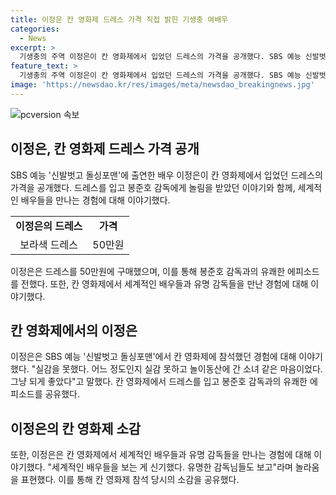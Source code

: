 ```yaml
---
title: 이정은 칸 영화제 드레스 가격 직접 밝힌 기생충 여배우
categories:
  - News
excerpt: >
  기생충의 주역 이정은이 칸 영화제에서 입었던 드레스의 가격을 공개했다. SBS 예능 신발벗고 돌싱포맨에서 이야기를 털어놨는데, 드레스는 50만원에 구매했다고. 이에 관계자들은 유쾌한 이야기 속에서 봉준호 감독의 반응과 함께 모두를 웃게 했다. 또한, 이정은은 칸 영화제에서의 경험을 소회하며, 세계적인 배우들을 만나 신기함을 토로하기도 했다.
feature_text: >
  기생충의 주역 이정은이 칸 영화제에서 입었던 드레스의 가격을 공개했다. SBS 예능 신발벗고 돌싱포맨에서 이야기를 털어놨는데, 드레스는 50만원에 구매했다고. 이에 관계자들은 유쾌한 이야기 속에서 봉준호 감독의 반응과 함께 모두를 웃게 했다. 또한, 이정은은 칸 영화제에서의 경험을 소회하며, 세계적인 배우들을 만나 신기함을 토로하기도 했다.
image: 'https://newsdao.kr/res/images/meta/newsdao_breakingnews.jpg'
---
```


<p><img src="https://newsdao.kr/res/images/meta/newsdao_breakingnews.jpg" alt="pcversion 속보" /></p>

<h2 data-ke-size="size26">이정은, 칸 영화제 드레스 가격 공개</h2>

<p data-ke-size="size16">SBS 예능 '신발벗고 돌싱포맨'에 출연한 배우 이정은이 칸 영화제에서 입었던 드레스의 가격을 공개했다. 드레스를 입고 봉준호 감독에게 놀림을 받았던 이야기와 함께, 세계적인 배우들을 만나는 경험에 대해 이야기했다.</p>

<table>
    <tr>
        <td style="text-align: center; height: 17px;"><b>이정은의 드레스</b></td>
        <td style="text-align: center; height: 17px;"><b>가격</b></td>
    </tr>
    <tr>
        <td style="text-align: center; height: 17px;">보라색 드레스</td>
        <td style="text-align: center; height: 17px;">50만원</td>
    </tr>
</table>

<p data-ke-size="size16">이정은은 드레스를 50만원에 구매했으며, 이를 통해 봉준호 감독과의 유쾌한 에피소드를 전했다. 또한, 칸 영화제에서 세계적인 배우들과 유명 감독들을 만난 경험에 대해 이야기했다.</p>

<h2 data-ke-size="size26">칸 영화제에서의 이정은</h2>

<p data-ke-size="size16">이정은은 SBS 예능 '신발벗고 돌싱포맨'에서 칸 영화제에 참석했던 경험에 대해 이야기했다. "실감을 못했다. 어느 정도인지 실감 못하고 놀이동산에 간 소녀 같은 마음이었다. 그냥 되게 좋았다"고 말했다. 칸 영화제에서 드레스를 입고 봉준호 감독과의 유쾌한 에피소드를 공유했다.</p>

<h2 data-ke-size="size26">이정은의 칸 영화제 소감</h2>

<p data-ke-size="size16">또한, 이정은은 칸 영화제에서 세계적인 배우들과 유명 감독들을 만나는 경험에 대해 이야기했다. "세계적인 배우들을 보는 게 신기했다. 유명한 감독님들도 보고"라며 놀라움을 표현했다. 이를 통해 칸 영화제 참석 당시의 소감을 공유했다.</p>

